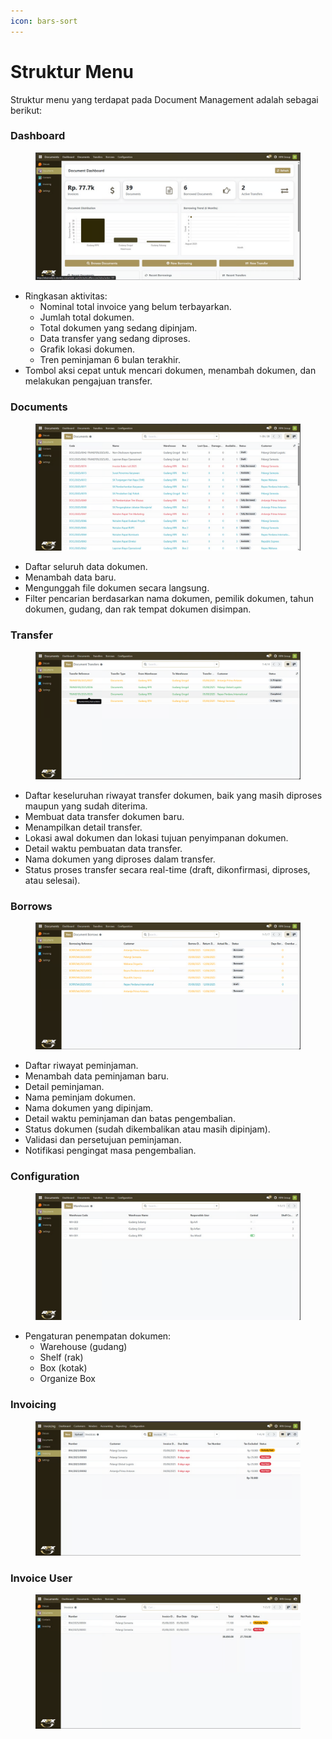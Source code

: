 ```yaml
---
icon: bars-sort
---
```


# Struktur Menu

Struktur menu yang terdapat pada Document Management adalah sebagai berikut:

### Dashboard

<figure><img src="../.gitbook/assets/image (4).png" alt=""><figcaption></figcaption></figure>

* Ringkasan aktivitas:
  * Nominal total invoice yang belum terbayarkan.
  * Jumlah total dokumen.
  * Total dokumen yang sedang dipinjam.
  * Data transfer yang sedang diproses.
  * Grafik lokasi dokumen.
  * Tren peminjaman 6 bulan terakhir.
* Tombol aksi cepat untuk mencari dokumen, menambah dokumen, dan melakukan pengajuan transfer.

### Documents

<figure><img src="../.gitbook/assets/image (5).png" alt=""><figcaption></figcaption></figure>

* Daftar seluruh data dokumen.
* Menambah data baru.
* Mengunggah file dokumen secara langsung.
* Filter pencarian berdasarkan nama dokumen, pemilik dokumen, tahun dokumen, gudang, dan rak tempat dokumen disimpan.

### Transfer

<figure><img src="../.gitbook/assets/image (6).png" alt=""><figcaption></figcaption></figure>

* Daftar keseluruhan riwayat transfer dokumen, baik yang masih diproses maupun yang sudah diterima.
* Membuat data transfer dokumen baru.
* Menampilkan detail transfer.
* Lokasi awal dokumen dan lokasi tujuan penyimpanan dokumen.
* Detail waktu pembuatan data transfer.
* Nama dokumen yang diproses dalam transfer.
* Status proses transfer secara real-time (draft, dikonfirmasi, diproses, atau selesai).

### Borrows

<figure><img src="../.gitbook/assets/image (7).png" alt=""><figcaption></figcaption></figure>

* Daftar riwayat peminjaman.
* Menambah data peminjaman baru.
* Detail peminjaman.
* Nama peminjam dokumen.
* Nama dokumen yang dipinjam.
* Detail waktu peminjaman dan batas pengembalian.
* Status dokumen (sudah dikembalikan atau masih dipinjam).
* Validasi dan persetujuan peminjaman.
* Notifikasi pengingat masa pengembalian.

### Configuration

<figure><img src="../.gitbook/assets/image (8).png" alt=""><figcaption></figcaption></figure>

* Pengaturan penempatan dokumen:
  * Warehouse (gudang)
  * Shelf (rak)
  * Box (kotak)
  * Organize Box

### Invoicing

<figure><img src="../.gitbook/assets/image (9).png" alt=""><figcaption></figcaption></figure>

### Invoice User

<figure><img src="../.gitbook/assets/image (10).png" alt=""><figcaption></figcaption></figure>
